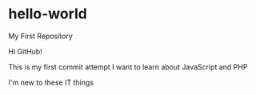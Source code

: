 # hello-world
My First Repository

Hi GitHub!

This is my first commit attempt
I want to learn about JavaScript and PHP

I'm new to these IT things
